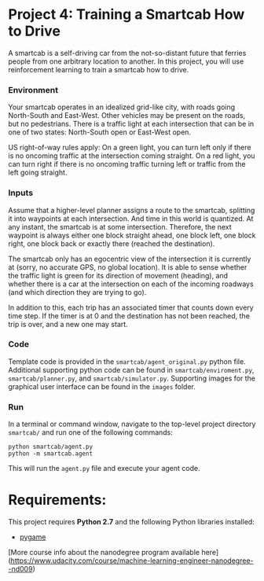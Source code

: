 # Project 4: Training a Smartcab How to Drive

A smartcab is a self-driving car from the not-so-distant future that ferries people from one arbitrary location to another. In this project, you will use reinforcement learning to train a smartcab how to drive.

### Environment
Your smartcab operates in an idealized grid-like city, with roads going North-South and East-West. Other vehicles may be present on the roads, but no pedestrians. There is a traffic light at each intersection that can be in one of two states: North-South open or East-West open.

US right-of-way rules apply: On a green light, you can turn left only if there is no oncoming traffic at the intersection coming straight. On a red light, you can turn right if there is no oncoming traffic turning left or traffic from the left going straight.

### Inputs
Assume that a higher-level planner assigns a route to the smartcab, splitting it into waypoints at each intersection. And time in this world is quantized. At any instant, the smartcab is at some intersection. Therefore, the next waypoint is always either one block straight ahead, one block left, one block right, one block back or exactly there (reached the destination).

The smartcab only has an egocentric view of the intersection it is currently at (sorry, no accurate GPS, no global location). It is able to sense whether the traffic light is green for its direction of movement (heading), and whether there is a car at the intersection on each of the incoming roadways (and which direction they are trying to go).

In addition to this, each trip has an associated timer that counts down every time step. If the timer is at 0 and the destination has not been reached, the trip is over, and a new one may start.

### Code

Template code is provided in the `smartcab/agent_original.py` python file. Additional supporting python code can be found in `smartcab/enviroment.py`, `smartcab/planner.py`, and `smartcab/simulator.py`. Supporting images for the graphical user interface can be found in the `images` folder.

### Run

In a terminal or command window, navigate to the top-level project directory `smartcab/` and run one of the following commands:

```python smartcab/agent.py```  
```python -m smartcab.agent```

This will run the `agent.py` file and execute your agent code.

# Requirements:
This project requires **Python 2.7** and the following Python libraries installed:

- [pygame](https://www.pygame.org/wiki/GettingStarted)

[More course info about the nanodegree program available here]
(https://www.udacity.com/course/machine-learning-engineer-nanodegree--nd009)
